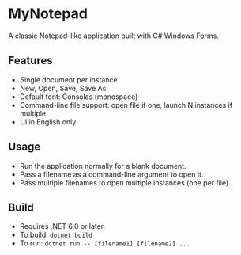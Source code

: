 # MyNotepad

A classic Notepad-like application built with C# Windows Forms.

## Features
- Single document per instance
- New, Open, Save, Save As
- Default font: Consolas (monospace)
- Command-line file support: open file if one, launch N instances if multiple
- UI in English only

## Usage
- Run the application normally for a blank document.
- Pass a filename as a command-line argument to open it.
- Pass multiple filenames to open multiple instances (one per file).

## Build
- Requires .NET 6.0 or later.
- To build: `dotnet build`
- To run: `dotnet run -- [filename1] [filename2] ...`
